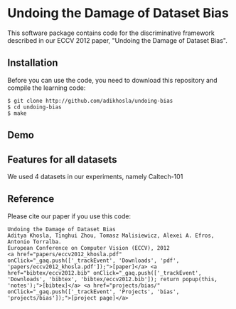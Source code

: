 Undoing the Damage of Dataset Bias
==================================

This software package contains code for the discriminative framework described in our ECCV 2012 paper, "Undoing the Damage of Dataset Bias".

Installation
------------

Before you can use the code, you need to download this repository and compile the learning code:

    $ git clone http://github.com/adikhosla/undoing-bias
    $ cd undoing-bias
    $ make

Demo
----

Features for all datasets
-------------------------

We used 4 datasets in our experiments, namely Caltech-101

Reference
---------

Please cite our paper if you use this code:

    Undoing the Damage of Dataset Bias
    Aditya Khosla, Tinghui Zhou, Tomasz Malisiewicz, Alexei A. Efros, Antonio Torralba. 
    European Conference on Computer Vision (ECCV), 2012
    <a href="papers/eccv2012_khosla.pdf" onClick="_gaq.push(['_trackEvent', 'Downloads', 'pdf', 'papers/eccv2012_khosla.pdf']);">[paper]</a> <a href="bibtex/eccv2012.bib" onClick="_gaq.push(['_trackEvent', 'Downloads', 'bibtex', 'bibtex/eccv2012.bib']); return popup(this, 'notes');">[bibtex]</a> <a href="projects/bias/" onClick="_gaq.push(['_trackEvent', 'Projects', 'bias', 'projects/bias']);">[project page]</a>

